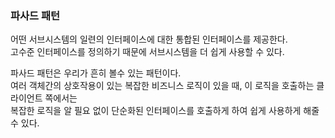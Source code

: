 ### 파사드 패턴

어떤 서브시스템의 일련의 인터페이스에 대한 통합된 인터페이스를 제공한다.  
고수준 인터페이스를 정의하기 때문에 서브시스템을 더 쉽게 사용할 수 있다.

파사드 패턴은 우리가 흔히 볼수 있는 패턴이다.  
여러 객체간의 상호작용이 있는 복잡한 비즈니스 로직이 있을 때, 이 로직을 호출하는 클라이언트 쪽에서는  
복잡한 로직을 알 필요 없이 단순화된 인터페이스를 호출하게 하여 쉽게 사용하게 해줄 수 있다.


